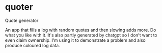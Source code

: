 # quoter
Quote generator

An app that fills a log with random quotes and then slowing adds more.
Do what you like with it.  It's also partly generated by chatgpt so I don't want to even claim ownership.
I'm using it to demonstrate a problem and also produce coloured log data.
